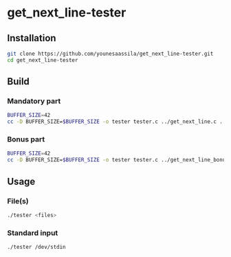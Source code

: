 # get_next_line-tester

## Installation

```sh
git clone https://github.com/younesaassila/get_next_line-tester.git
cd get_next_line-tester
```

## Build

### Mandatory part

```sh
BUFFER_SIZE=42
cc -D BUFFER_SIZE=$BUFFER_SIZE -o tester tester.c ../get_next_line.c ../get_next_line_utils.c
```

### Bonus part

```sh
BUFFER_SIZE=42
cc -D BUFFER_SIZE=$BUFFER_SIZE -o tester tester.c ../get_next_line_bonus.c ../get_next_line_utils_bonus.c
```

## Usage

### File(s)

```sh
./tester <files>
```

### Standard input

```sh
./tester /dev/stdin
```
